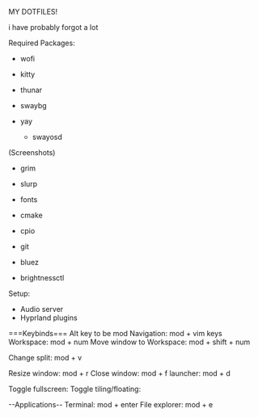 MY DOTFILES!

i have probably forgot a lot

Required Packages:
 - wofi
 - kitty
 - thunar

 - swaybg

 - yay
    - swayosd

 (Screenshots)
 - grim
 - slurp

 - fonts
 - cmake
 - cpio
 - git
 - bluez
 - brightnessctl


Setup:
 - Audio server
 - Hyprland plugins


===Keybinds===
Alt key to be mod
Navigation:               mod + vim keys
Workspace:                mod + num
Move window to Workspace: mod + shift + num

Change split:             mod + v

Resize window:            mod + r
Close window:             mod + f
launcher:                 mod + d

Toggle fullscreen:
Toggle tiling/floating:

--Applications--
Terminal:                 mod + enter
File explorer:            mod + e


